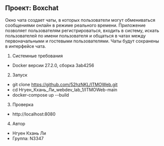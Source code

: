 ﻿Проект: Boxchat
----------------------------------
Окно чата создает чаты, в которых пользователи могут обмениваться сообщениями онлайн в режиме реального времени.
Приложение позволяет пользователям регистрироваться, входить в систему, искать пользователей по имени пользователя и общаться в чатах между первоначальными и гостевыми пользователями.
Чаты будут сохранены в интерфейсе чата.

1. Системные требования
- Docker версии 27.2.0, сборка 3ab4256

2. Запуск
- git clone https://github.com/52hzNKL/ITMOWeb.git
- cd Нгуен_Кхань_Ли_webdev_lab_1/ITMOWeb-main
- docker-compose up --build  

3. Проверка
- http://localhost:8080
  
4. Автор
- Нгуен Кхань Ли
- Группа: N3347
